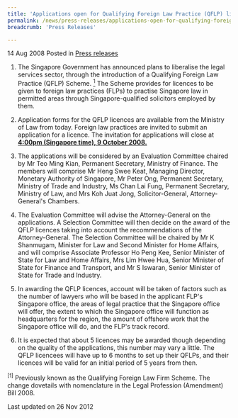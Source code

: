 ```yaml
---
title: 'Applications open for Qualifying Foreign Law Practice (QFLP) licences'
permalink: /news/press-releases/applications-open-for-qualifying-foreign-law-practice-qflp-licences/
breadcrumb: 'Press Releases'

---
```



14 Aug 2008 Posted in [Press releases](/news/press-releases)

1. The Singapore Government has announced plans to liberalise the legal services sector, through the introduction of a Qualifying Foreign Law Practice (QFLP) Scheme. <a href="#scheme"><sup>1</sup></a> The Scheme provides for licences to be given to foreign law practices (FLPs) to practise Singapore law in permitted areas through Singapore-qualified solicitors employed by them.

2. Application forms for the QFLP licences are available from the Ministry of Law from today. Foreign law practices are invited to submit an application for a licence. The invitation for applications will close at **<u>4:00pm (Singapore time), 9 October 2008.</u>** 

3. The applications will be considered by an Evaluation Committee chaired by Mr Teo Ming Kian, Permanent Secretary, Ministry of Finance. The members will comprise Mr Heng Swee Keat, Managing Director, Monetary Authority of Singapore, Mr Peter Ong, Permanent Secretary, Ministry of Trade and Industry, Ms Chan Lai Fung, Permanent Secretary, Ministry of Law, and Mrs Koh Juat Jong, Solicitor-General, Attorney-General's Chambers.

4. The Evaluation Committee will advise the Attorney-General on the applications. A Selection Committee will then decide on the award of the QFLP licences taking into account the recommendations of the Attorney-General. The Selection Committee will be chaired by Mr K Shanmugam, Minister for Law and Second Minister for Home Affairs, and will comprise Associate Professor Ho Peng Kee, Senior Minister of State for Law and Home Affairs, Mrs Lim Hwee Hua, Senior Minister of State for Finance and Transport, and Mr S Iswaran, Senior Minister of State for Trade and Industry.

5. In awarding the QFLP licences, account will be taken of factors such as the number of lawyers who will be based in the applicant FLP's Singapore office, the areas of legal practice that the Singapore office will offer, the extent to which the Singapore office will function as headquarters for the region, the amount of offshore work that the Singapore office will do, and the FLP's track record.

6. It is expected that about 5 licences may be awarded though depending on the quality of the applications, this number may vary a little. The QFLP licencees will have up to 6 months to set up their QFLPs, and their licences will be valid for an initial period of 5 years from then.


<p id="scheme"><sup>[1]</sup> Previously known as the Qualifying Foreign Law Firm Scheme. The change dovetails with nomenclature in the Legal Profession (Amendment) Bill 2008.</p>

<p class="right-side-updated">Last updated on 26 Nov 2012</p>
